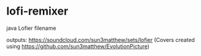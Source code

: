 # lofi-remixer
java Lofier filename

outputs:
https://soundcloud.com/sun3matthew/sets/lofier
(Covers created using https://github.com/sun3matthew/EvolutionPicture)
